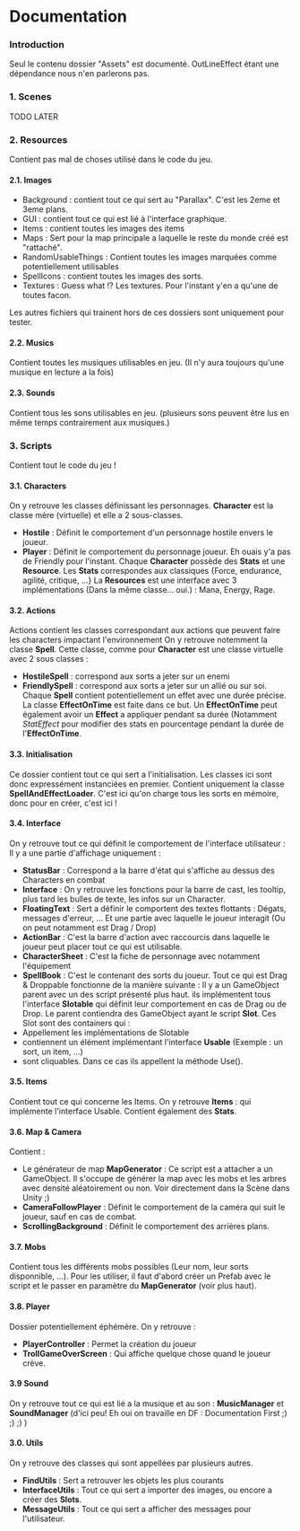 #  Documentation

### Introduction

Seul le contenu dossier "Assets" est documenté.
OutLineEffect étant une dépendance nous n'en parlerons pas.

### 1. Scenes 

TODO LATER

### 2. Resources
Contient pas mal de choses utilisé dans le code du jeu.
#### 2.1. Images
 * Background : contient tout ce qui sert au "Parallax". C'est les 2eme et 3eme plans.
 * GUI : contient tout ce qui est lié à l'interface graphique.
 * Items : contient toutes les images des items
 * Maps : Sert pour la map principale a laquelle le reste du monde créé est "rattaché".
 * RandomUsableThings : Contient toutes les images marquées comme potentiellement utilisables
 * SpellIcons : contient toutes les images des sorts.
 * Textures : Guess what !? Les textures. Pour l'instant y'en a qu'une de toutes facon.
 
Les autres fichiers qui trainent hors de ces dossiers sont uniquement pour tester.

#### 2.2. Musics
Contient toutes les musiques utilisables en jeu. (Il n'y aura toujours qu'une musique en lecture a la fois)

#### 2.3. Sounds
Contient tous les sons utilisables en jeu. (plusieurs sons peuvent être lus en même temps contrairement aux musiques.)


### 3. Scripts
Contient tout le code du jeu ! 
#### 3.1. Characters
On y retrouve les classes définissant les personnages.
**Character** est la classe mère (virtuelle) et elle a 2 sous-classes.
 - **Hostile** : Définit le comportement d'un personnage hostile envers le joueur.
 - **Player** : Définit le comportement du personnage joueur.
Eh ouais y'a pas de Friendly pour l'instant. 
Chaque **Character** possède des **Stats** et une **Resource**.
Les **Stats** correspondes aux classiques {Force, endurance, agilité, critique, ...}
La **Resources** est une interface avec 3 implémentations (Dans la même classe... oui.) : Mana, Energy, Rage.

#### 3.2. Actions
Actions contient les classes correspondant aux actions que peuvent faire les characters impactant l'environnement
On y retrouve notemment la classe **Spell**. Cette classe, comme pour **Character** est une classe virtuelle avec 2 sous classes : 
 - **HostileSpell** : correspond aux sorts a jeter sur un enemi
 - **FriendlySpell** : correspond aux sorts a jeter sur un allié ou sur soi.
Chaque **Spell** contient potentiellement un effet avec une durée précise. 
La classe **EffectOnTime** est faite dans ce but. Un **EffectOnTime** peut également avoir un **Effect** a appliquer pendant sa durée (Notamment *StatEffect* pour modifier des stats en pourcentage pendant la durée de l'**EffectOnTime**.

#### 3.3. Initialisation
Ce dossier contient tout ce qui sert a l'initialisation. Les classes ici sont donc expressément instanciées en premier.
Contient uniquement la classe **SpellAndEffectLoader**.
C'est ici qu'on charge tous les sorts en mémoire, donc pour en créer, c'est ici !

#### 3.4. Interface
On y retrouve tout ce qui définit le comportement de l'interface utilisateur : 
Il y a une partie d'affichage uniquement : 
 - **StatusBar** : Correspond a la barre d'état qui s'affiche au dessus des Characters en combat
 - **Interface** : On y retrouve les fonctions pour la barre de cast, les tooltip, plus tard les bulles de texte, les infos sur un Character.
 - **FloatingText** : Sert a définir le comportent des textes flottants : Dégats, messages d'erreur, ...
Et une partie avec laquelle le joueur interagit  (Ou on peut notamment est Drag / Drop)
 - **ActionBar** :  C'est la barre d'action avec raccourcis dans laquelle le joueur peut placer tout ce qui est utilisable.
 - **CharacterSheet** : C'est la fiche de personnage avec notamment l'équipement
 - **SpellBook** : C'est le contenant des sorts du joueur.
Tout ce qui est Drag & Droppable fonctionne de la manière suivante : 
Il y a un GameObject parent avec un des script présenté plus haut. ils implémentent tous l'interface **Slotable** qui définit leur comportement en cas de Drag ou de Drop.
Le parent contiendra des GameObject ayant le script **Slot**. Ces Slot sont des containers qui :
 - Appellement les implémentations de Slotable
 - contiennent un élément implémentant l'interface **Usable** (Exemple : un sort, un item, ...)
 - sont cliquables. Dans ce cas ils appellent la méthode Use().
 
#### 3.5. Items 
Contient tout ce qui concerne les Items.
On y retrouve **Items** : qui implémente l'interface Usable. Contient également des **Stats**.

#### 3.6. Map & Camera
Contient : 
 - Le générateur de map **MapGenerator** : Ce script est a attacher a un GameObject. Il s'occupe de générer la map avec les mobs et les arbres avec densité aléatoirement ou non. Voir directement dans la Scène dans Unity ;)
 - **CameraFollowPlayer** : Définit le comportement de la caméra qui suit le joueur, sauf en cas de combat.
 - **ScrollingBackground** : Définit le comportement des arrières plans.

#### 3.7. Mobs 
Contient tous les différents mobs possibles (Leur nom, leur sorts disponnible, ...). Pour les utiliser, il faut d'abord créer un Prefab avec le script et le passer en paramètre du **MapGenerator** (voir plus haut).

#### 3.8. Player 
Dossier potentiellement éphémère. On y retrouve :
 - **PlayerController** : Permet la création du joueur
 - **TrollGameOverScreen** : Qui affiche quelque chose quand le joueur crève.

#### 3.9 Sound
On y retrouve tout ce qui est lié a la musique et au son : 
**MusicManager** et **SoundManager** (d'ici peu! Eh oui on travaille en DF : Documentation First ;) ;) ;) )

#### 3.0. Utils
On y retrouve des classes qui sont appellées par plusieurs autres.
 - **FindUtils** : Sert a retrouver les objets les plus courants
 - **InterfaceUtils** : Tout ce qui sert a importer des images, ou encore a créer des **Slots**. 
 - **MessageUtils** : Tout ce qui sert a afficher des messages pour l'utilisateur.

